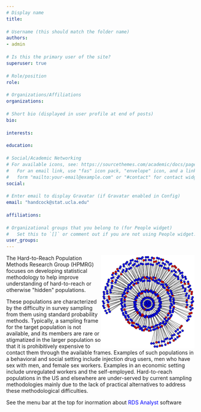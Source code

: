 ```yaml
---
# Display name
title: 

# Username (this should match the folder name)
authors:
- admin

# Is this the primary user of the site?
superuser: true

# Role/position
role: 

# Organizations/Affiliations
organizations:

# Short bio (displayed in user profile at end of posts)
bio: 

interests:

education:

# Social/Academic Networking
# For available icons, see: https://sourcethemes.com/academic/docs/page-builder/#icons
#   For an email link, use "fas" icon pack, "envelope" icon, and a link in the
#   form "mailto:your-email@example.com" or "#contact" for contact widget.
social:

# Enter email to display Gravatar (if Gravatar enabled in Config)
email: "handcock@stat.ucla.edu"

affiliations:

# Organizational groups that you belong to (for People widget)
#   Set this to `[]` or comment out if you are not using People widget.
user_groups:
---
```

<img src="/img/avatar.jpg" align="right" width="250" height="250" alt="RDS network"/>

The Hard-to-Reach Population Methods Research Group (HPMRG) focuses on developing statistical methodology to help improve understanding of
hard-to-reach or otherwise "hidden" populations.

These populations are characterized by the difficulty in survey sampling from them using standard probability methods. Typically, a sampling
frame for the target population is not available, and its members are rare or stigmatized in the larger population so that it is prohibitively
expensive to contact them through the available frames. Examples of such populations in a behavioral and social setting include injection drug
users, men who have sex with men, and female sex workers. Examples in an economic setting include unregulated workers and the self-employed.
Hard-to-reach populations in the US and elsewhere are under-served by current sampling methodologies mainly due to the lack of practical
alternatives to address these methodological difficulties.

See the menu bar at the top for inormation about <span style="color:blue">RDS Analyst</span> software

<!-- <img src="/img/logo.png" align="left" width="400" height="400" alt="RDS network"/> -->

